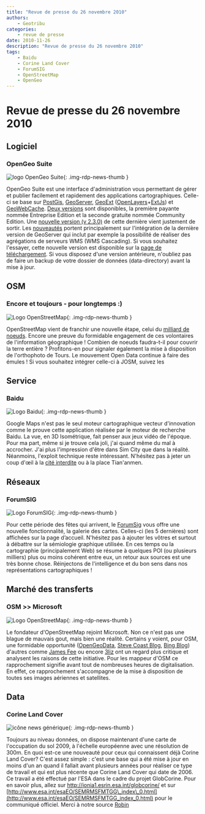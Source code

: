 ```yaml
---
title: "Revue de presse du 26 novembre 2010"
authors:
    - Geotribu
categories:
    - revue de presse
date: 2010-11-26
description: "Revue de presse du 26 novembre 2010"
tags:
    - Baidu
    - Corine Land Cover
    - ForumSIG
    - OpenStreetMap
    - OpenGeo
---
```


# Revue de presse du 26 novembre 2010

## Logiciel

### OpenGeo Suite

![logo OpenGeo Suite](https://cdn.geotribu.fr/img/logos-icones/logiciels_librairies/opengeosuite.png "Logo OpenGeo Suite"){: .img-rdp-news-thumb }

OpenGeo Suite est une interface d'administration vous permettant de gérer et publier facilement et rapidement des applications cartographiques. Celle-ci se base sur [PostGis](http://postgis.refractions.net/), [GeoServer](http://geoserver.org/display/GEOS/Welcome), [GeoExt](http://www.geoext.org/) ([OpenLayers](https://openlayers.org/)+[ExtJs](http://www.sencha.com/products/js/)) et [GeoWebCache](http://geowebcache.sourceforge.net/). [Deux versions](http://opengeo.org/products/suite/compare/) sont disponibles, la première payante nommée Entreprise Edition et la seconde gratuite nommée Community Edition. Une [nouvelle version (v 2.3.0)](http://blog.opengeo.org/2010/11/22/opengeo-suite-community-edition-2-3-0-released/) de cette dernière vient justement de sortir. Les [nouveautés](http://opengeo.org/community/suite/whatsnew/) portent principalement sur l'intégration de la dernière version de GeoServer qui inclut par exemple la possibilité de réaliser des agrégations de serveurs WMS (WMS Cascading). Si vous souhaitez l'essayer, cette nouvelle version est disponible sur la [page de téléchargement](http://opengeo.org/community/suite/download/). Si vous disposez d'une version antérieure, n'oubliez pas de faire un backup de votre dossier de données (data-directory) avant la mise à jour.

## OSM

### Encore et toujours - pour longtemps :)

![Logo OpenStreetMap](https://cdn.geotribu.fr/img/logos-icones/OpenStreetMap/Openstreetmap.png "Logo OpenStreetMap"){: .img-rdp-news-thumb }

OpenStreetMap vient de franchir une nouvelle étape, celui du [milliard de noeuds](https://www.openstreetmap.org/browse/node/1000000000). Encore une preuve du formidable engagement de ces volontaires de l'information géographique ! Combien de noeuds faudra-t-il pour couvrir la terre entière ? Profitons-en pour signaler également la mise à disposition de l'orthophoto de Tours. Le mouvement Open Data continue à faire des émules ! Si vous souhaitez intégrer celle-ci à JOSM, suivez les [](http:%20%20<span%20id=)

## Service

### Baidu

![Logo Baidu](https://cdn.geotribu.fr/img/logos-icones/OpenStreetMap/baidu.png "Logo Baidu]"){: .img-rdp-news-thumb }

Google Maps n'est pas le seul moteur cartographique vecteur d'innovation comme le prouve cette application réalisée par le moteur de recherche Baidu. La vue, en 3D Isométrique, fait penser aux jeux vidéo de l'époque. Pour ma part, même si je trouve cela joli, j'ai quand même du mal à accrocher. J'ai plus l'impression d'être dans Sim City que dans la réalité. Néanmoins, l'exploit technique reste intéressant. N'hésitez pas à jeter un coup d'œil à la [cité interdite](http://j.map.baidu.com/7qvs) ou à la place Tian'anmen.

## Réseaux

### ForumSIG

![Logo ForumSIG](https://cdn.geotribu.fr/img/logos-icones/OpenStreetMap/forumsig.png "Logo ForumSIG]"){: .img-rdp-news-thumb }

Pour cette période des fêtes qui arrivent, le [ForumSig](http://www.forumsig.org/) vous offre une nouvelle fonctionnalité, la galerie des cartes. Celles-ci (les 5 dernières) sont affichées sur la page d’accueil. N'hésitez pas à ajouter les vôtres et surtout à débattre sur la sémiologie graphique utilisée. En ces temps ou la cartographie (principalement Web) se résume à quelques POI (ou plusieurs milliers) plus ou moins cohérent entre eux, un retour aux sources est une très bonne chose. Réinjectons de l'intelligence et du bon sens dans nos représentations cartographiques !

## Marché des transferts

### OSM >> Microsoft

![Logo OpenStreetMap](https://cdn.geotribu.fr/img/logos-icones/OpenStreetMap/Openstreetmap.png "Logo OpenStreetMap"){: .img-rdp-news-thumb }

Le fondateur d'OpenStreetMap rejoint Microsoft. Non ce n'est pas une blague de mauvais gout, mais bien une réalité. Certains y voient, pour OSM, une formidable opportunité ([OpenGeoData](http://opengeodata.org/openstreetmap-founder-steve-coast-joins-bing), [Steve Coast Blog](http://blog.stevecoast.com/im-working-at-microsoft-and-were-donating-ima), [Bing Blog](http://www.bing.com/community/site_blogs/b/maps/archive/2010/11/23/bing-engages-open-maps-community.aspx)) d'autres comme [James Fee](http://www.spatiallyadjusted.com/2010/11/23/what-steve-coasts-move-to-bing-really-means/) ou encore [3liz](http://3liz.com/blog/rldhont/index.php/2010/11/24/352-osm-steve-coast-microsoft) ont un regard plus critique et analysent les raisons de cette initiative. Pour les mappeur d'OSM ce rapprochement signifie avant tout de nombreuses heures de digitalisation. En effet, ce rapprochement s'accompagne de la mise à disposition de toutes ses images aériennes et satellites.

## Data

### Corine Land Cover

![icône news générique](https://cdn.geotribu.fr/img/internal/icons-rdp-news/news.png "News Geotribu"){: .img-rdp-news-thumb }

Toujours au niveau données, on dispose maintenant d'une carte de l'occupation du sol 2009, à l'échelle européenne avec une résolution de 300m. En quoi est-ce une nouveauté pour ceux qui connaissent déjà Corine Land Cover? C'est assez simple : c'est une base qui a été mise à jour en moins d'un an quand il fallait avant plusieurs années pour réaliser ce type de travail et qui est plus récente que Corine Land Cover qui date de 2006. Ce travail a été effectué par l'ESA dans le cadre du projet GlobCorine. Pour en savoir plus, allez sur <http://ionia1.esrin.esa.int/globcorine/> et sur [http://www.esa.int/esaEO/SEMRMSFMTGG\_index\_0.html](http://www.esa.int/esaEO/SEMRMSFMTGG_index_0.html) pour le communiqué officiel. Merci à notre source [Robin](http://georezo.net/forum/viewtopic.php?id=70554)
